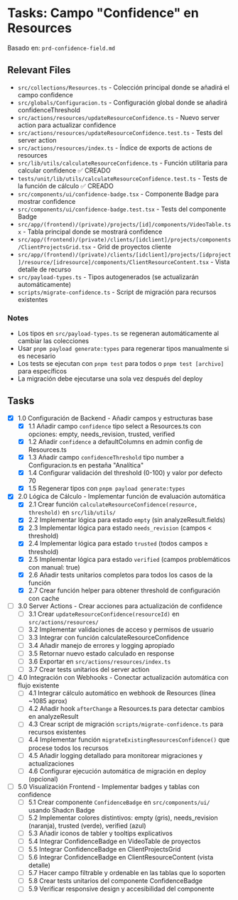 # Tasks: Campo "Confidence" en Resources

Basado en: `prd-confidence-field.md`

## Relevant Files

- `src/collections/Resources.ts` - Colección principal donde se añadirá el campo confidence
- `src/globals/Configuracion.ts` - Configuración global donde se añadirá confidenceThreshold
- `src/actions/resources/updateResourceConfidence.ts` - Nuevo server action para actualizar confidence
- `src/actions/resources/updateResourceConfidence.test.ts` - Tests del server action
- `src/actions/resources/index.ts` - Índice de exports de actions de resources
- `src/lib/utils/calculateResourceConfidence.ts` - Función utilitaria para calcular confidence ✅ CREADO
- `tests/unit/lib/utils/calculateResourceConfidence.test.ts` - Tests de la función de cálculo ✅ CREADO
- `src/components/ui/confidence-badge.tsx` - Componente Badge para mostrar confidence
- `src/components/ui/confidence-badge.test.tsx` - Tests del componente Badge
- `src/app/(frontend)/(private)/projects/[id]/components/VideoTable.tsx` - Tabla principal donde se mostrará confidence
- `src/app/(frontend)/(private)/clients/[idclient]/projects/components/ClientProjectsGrid.tsx` - Grid de proyectos cliente
- `src/app/(frontend)/(private)/clients/[idclient]/projects/[idproject]/resource/[idresource]/components/ClientResourceContent.tsx` - Vista detalle de recurso
- `src/payload-types.ts` - Tipos autogenerados (se actualizarán automáticamente)
- `scripts/migrate-confidence.ts` - Script de migración para recursos existentes

### Notes

- Los tipos en `src/payload-types.ts` se regeneran automáticamente al cambiar las colecciones
- Usar `pnpm payload generate:types` para regenerar tipos manualmente si es necesario
- Los tests se ejecutan con `pnpm test` para todos o `pnpm test [archivo]` para específicos
- La migración debe ejecutarse una sola vez después del deploy

## Tasks

- [x] 1.0 Configuración de Backend - Añadir campos y estructuras base
  - [x] 1.1 Añadir campo `confidence` tipo select a Resources.ts con opciones: empty, needs_revision, trusted, verified
  - [x] 1.2 Añadir `confidence` a defaultColumns en admin config de Resources.ts
  - [x] 1.3 Añadir campo `confidenceThreshold` tipo number a Configuracion.ts en pestaña "Analítica"
  - [x] 1.4 Configurar validación del threshold (0-100) y valor por defecto 70
  - [x] 1.5 Regenerar tipos con `pnpm payload generate:types`

- [x] 2.0 Lógica de Cálculo - Implementar función de evaluación automática
  - [x] 2.1 Crear función `calculateResourceConfidence(resource, threshold)` en `src/lib/utils/`
  - [x] 2.2 Implementar lógica para estado `empty` (sin analyzeResult.fields)
  - [x] 2.3 Implementar lógica para estado `needs_revision` (campos < threshold)
  - [x] 2.4 Implementar lógica para estado `trusted` (todos campos ≥ threshold)
  - [x] 2.5 Implementar lógica para estado `verified` (campos problemáticos con manual: true)
  - [x] 2.6 Añadir tests unitarios completos para todos los casos de la función
  - [x] 2.7 Crear función helper para obtener threshold de configuración con cache

- [ ] 3.0 Server Actions - Crear acciones para actualización de confidence
  - [ ] 3.1 Crear `updateResourceConfidence(resourceId)` en `src/actions/resources/`
  - [ ] 3.2 Implementar validaciones de acceso y permisos de usuario
  - [ ] 3.3 Integrar con función calculateResourceConfidence
  - [ ] 3.4 Añadir manejo de errores y logging apropiado
  - [ ] 3.5 Retornar nuevo estado calculado en response
  - [ ] 3.6 Exportar en `src/actions/resources/index.ts`
  - [ ] 3.7 Crear tests unitarios del server action

- [ ] 4.0 Integración con Webhooks - Conectar actualización automática con flujo existente
  - [ ] 4.1 Integrar cálculo automático en webhook de Resources (línea ~1085 aprox)
  - [ ] 4.2 Añadir hook `afterChange` a Resources.ts para detectar cambios en analyzeResult
  - [ ] 4.3 Crear script de migración `scripts/migrate-confidence.ts` para recursos existentes
  - [ ] 4.4 Implementar función `migrateExistingResourcesConfidence()` que procese todos los recursos
  - [ ] 4.5 Añadir logging detallado para monitorear migraciones y actualizaciones
  - [ ] 4.6 Configurar ejecución automática de migración en deploy (opcional)

- [ ] 5.0 Visualización Frontend - Implementar badges y tablas con confidence
  - [ ] 5.1 Crear componente `ConfidenceBadge` en `src/components/ui/` usando Shadcn Badge
  - [ ] 5.2 Implementar colores distintivos: empty (gris), needs_revision (naranja), trusted (verde), verified (azul)
  - [ ] 5.3 Añadir iconos de tabler y tooltips explicativos
  - [ ] 5.4 Integrar ConfidenceBadge en VideoTable de proyectos
  - [ ] 5.5 Integrar ConfidenceBadge en ClientProjectsGrid
  - [ ] 5.6 Integrar ConfidenceBadge en ClientResourceContent (vista detalle)
  - [ ] 5.7 Hacer campo filtrable y ordenable en las tablas que lo soporten
  - [ ] 5.8 Crear tests unitarios del componente ConfidenceBadge
  - [ ] 5.9 Verificar responsive design y accesibilidad del componente
